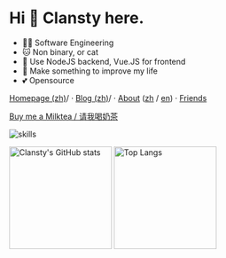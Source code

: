 # Hi 👋 Clansty here.

- 👩‍💻 Software Engineering
- 🐱 Non binary, or cat
- 📝 Use NodeJS backend, Vue.JS for frontend
- 🌟 Make something to improve my life
- 💕 Opensource

[Homepage (zh)](https://nyac.at)/ · [Blog (zh)](https://nyac.at)/ · [About](https://nyac.at/about) ([zh](https://nyac.at/about?lang=zh) / [en](https://nyac.at/about?lang=en)) · [Friends](https://nyac.at/friends)

[Buy me a Milktea / 请我喝奶茶](https://nyac.at/donate)

![skills](https://skillicons.dev/icons?i=activitypub,bash,cs,cloudflare,css,docker,dotnet,electron,express,fediverse,git,github,githubactions,html,js,linux,md,mongodb,nextjs,nodejs,ps,postgres,pr,prisma,py,raspberrypi,react,redis,regex,rocket,rust,sass,sqlite,stackoverflow,sentry,tauri,ts,visualstudio,vscode,vue,workers)

<img src="https://github-readme-stats-one-bice.vercel.app/api?username=clansty&count_private=true&theme=calm&show_icons=true&include_all_commits=true&role=OWNER,ORGANIZATION_MEMBER,COLLABORATOR" alt="Clansty's GitHub stats" height="185px" /> <img src="https://github-readme-stats-one-bice.vercel.app/api/top-langs/?username=clansty&layout=compact&langs_count=8&theme=calm&role=OWNER,ORGANIZATION_MEMBER" alt="Top Langs" height="185px" />


